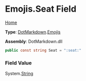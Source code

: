 # Emojis\.Seat Field

[Home](../../../README.md)

**Type**: [DotMarkdown](../../README.md)\.[Emojis](../README.md)

**Assembly**: DotMarkdown\.dll

```csharp
public const string Seat = ":seat:"
```

### Field Value

System\.[String](https://docs.microsoft.com/en-us/dotnet/api/system.string)